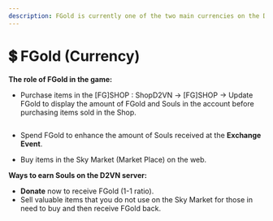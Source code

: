 ```yaml
---
description: FGold is currently one of the two main currencies on the D2VN server.
---
```


# 💲 FGold (Currency)

**The role of FGold in the game:**

* Purchase items in the \[FG]SHOP : ShopD2VN -> \[FG]SHOP -> Update FGold to display the amount of FGold and Souls in the account before purchasing items sold in the Shop.

    <figure><img src="https://i0.wp.com/diablo2-vn.com/tm/app/uploads/2024/02/soul.png?resize=482%2C310&#x26;ssl=1" alt=""><figcaption></figcaption></figure>
* Spend FGold to enhance the amount of Souls received at the **Exchange Event**.
* Buy items in the Sky Market (Market Place) on the web.

**Ways to earn Souls on the D2VN server:**

* **Donate** now to receive FGold (1-1 ratio).
* Sell valuable items that you do not use on the Sky Market for those in need to buy and then receive FGold back.